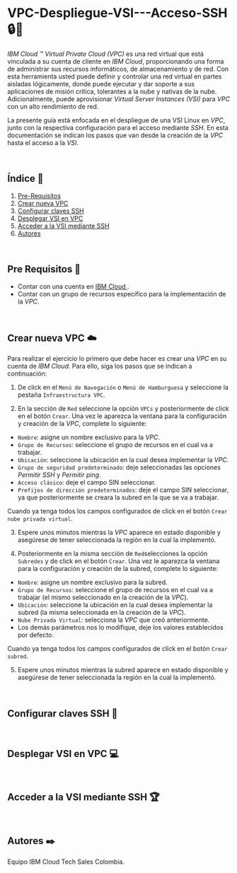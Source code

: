 # VPC-Despliegue-VSI---Acceso-SSH 🔒🔑

*IBM Cloud ™ Virtual Private Cloud (VPC)* es una red virtual que está vinculada a su cuenta de cliente en *IBM Cloud*, proporcionando una forma de administrar sus recursos informáticos, de almacenamiento y de red. Con esta herramienta usted puede definir y controlar una red virtual en partes aisladas lógicamente, donde puede ejecutar y dar soporte a sus aplicaciones de misión crítica, tolerantes a la nube y nativas de la nube. Adicionalmente, puede aprovisionar *Virtual Server Instances (VSI)* para *VPC* con un alto rendimiento de red. 

La presente guía está enfocada en el despliegue de una VSI Linux en *VPC*, junto con la respectiva configuración para el acceso mediante *SSH*. En esta documentación se indican los pasos que van desde la creación de la *VPC* hasta el acceso a la *VSI*.

<br />

## Índice  📰
1. [Pre-Requisitos](#Pre-Requisitos-pencil)
2. [Crear nueva VPC](#Crear-nueva-VPC-cloud)
3. [Configurar claves SSH](#Configurar-claves-SSH-closed_lock_with_key)
4. [Desplegar VSI en VPC](#Desplegar-VSI-en-VPC-computer)
5. [Acceder a la VSI mediante SSH](#Acceder-a-la-VSI-mediante-SSH-trophy)
6. [Autores](#Autores-black_nib)
<br />

## Pre Requisitos :pencil:
* Contar con una cuenta en <a href="https://cloud.ibm.com/"> IBM Cloud </a>.
* Contar con un grupo de recursos específico para la implementación de la *VPC*.
<br />

## Crear nueva VPC :cloud:
Para realizar el ejercicio lo primero que debe hacer es crear una *VPC* en su cuenta de *IBM Cloud*. Para ello, siga los pasos que se indican a continuación:

1. De click en el ```Menú de Navegación``` o ```Menú de Hamburguesa``` y seleccione la pestaña ```Infraestructura VPC```.

2. En la sección de ```Red``` seleccione la opción ```VPCs``` y posteriormente de click en el botón ```Crear```. Una vez le aparezca la ventana para la configuración y creación de la *VPC*, complete lo siguiente:

* ```Nombre```: asigne un nombre exclusivo para la *VPC*.
* ```Grupo de Recursos```: seleccione el grupo de recursos en el cual va a trabajar.
* ```Ubicación```: seleccione la ubicación en la cual desea implementar la *VPC*.
* ```Grupo de seguridad predeterminado```: deje seleccionadas las opciones *Permitir SSH* y *Permitir ping*.
* ```Acceso clásico```: deje el campo SIN seleccionar.
* ```Prefijos de dirección predeterminados```: deje el campo SIN seleccionar, ya que posteriormente se creara la subred en la que se va a trabajar.

Cuando ya tenga todos los campos configurados de click en el botón ```Crear nube privada virtual```.

3. Espere unos minutos mientras la *VPC* aparece en estado disponible y asegúrese de tener seleccionada la región en la cual la implementó.

4. Posteriormente en la misma sección de ```Red```selecciones la opción ```Subredes``` y de click en el botón ```Crear```. Una vez le aparezca la ventana para la configuración y creación de la subred, complete lo siguiente:

* ```Nombre```: asigne un nombre exclusivo para la subred.
* ```Grupo de Recursos```: seleccione el grupo de recursos en el cual va a trabajar (el mismo seleccionado en la creación de la *VPC*).
* ```Ubicación```: seleccione la ubicación en la cual desea implementar la subred (la misma seleccionada en la creación de la *VPC*).
* ```Nube Privada Virtual```: selecciona la *VPC* que creó anteriormente.
* Los demás parámetros nos lo modifique, deje los valores establecidos por defecto.

Cuando ya tenga todos los campos configurados de click en el botón ```Crear subred```.

5. Espere unos minutos mientras la subred aparece en estado disponible y asegúrese de tener seleccionada la región en la cual la implementó.

<br />

## Configurar claves SSH :closed_lock_with_key:
<br />

## Desplegar VSI en VPC :computer:
<br />

## Acceder a la VSI mediante SSH :trophy:
<br />

## Autores :black_nib:
Equipo IBM Cloud Tech Sales Colombia.
<br />

